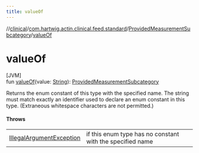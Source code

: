 ```yaml
---
title: valueOf
---
```

//[clinical](../../../index.html)/[com.hartwig.actin.clinical.feed.standard](../index.html)/[ProvidedMeasurementSubcategory](index.html)/[valueOf](value-of.html)



# valueOf



[JVM]\
fun [valueOf](value-of.html)(value: [String](https://kotlinlang.org/api/latest/jvm/stdlib/kotlin/-string/index.html)): [ProvidedMeasurementSubcategory](index.html)



Returns the enum constant of this type with the specified name. The string must match exactly an identifier used to declare an enum constant in this type. (Extraneous whitespace characters are not permitted.)



#### Throws


| | |
|---|---|
| [IllegalArgumentException](https://kotlinlang.org/api/latest/jvm/stdlib/kotlin/-illegal-argument-exception/index.html) | if this enum type has no constant with the specified name |



